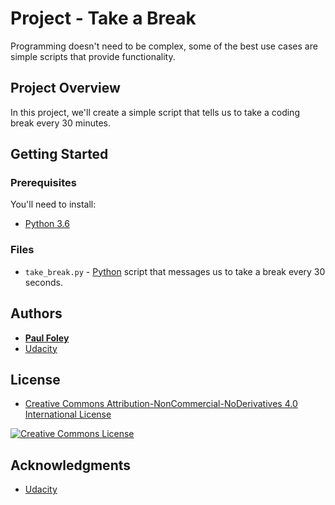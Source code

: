 # Project - Take a Break

Programming doesn't need to be complex, some of the best use cases are simple scripts that provide functionality.


## Project Overview

In this project, we'll create a simple script that tells us to take a coding break every 30 minutes.


## Getting Started

### Prerequisites
You'll need to install:

* [Python 3.6](https://www.python.org/)

### Files

* `take_break.py` - [Python](https://www.python.org/) script that messages us to take a break every 30 seconds.


## Authors

* **[Paul Foley](https://github.com/paulfoley)**
* [Udacity](https://www.udacity.com/)


## License

* <a rel="license" href="https://creativecommons.org/licenses/by-nc-nd/4.0/"> Creative Commons Attribution-NonCommercial-NoDerivatives 4.0 International License</a>

<a rel="license" href="https://creativecommons.org/licenses/by-nc-nd/4.0/">
	<img alt="Creative Commons License" style="border-width:0" src="https://i.creativecommons.org/l/by-nc-nd/4.0/88x31.png" />
</a>


## Acknowledgments

* [Udacity](https://www.udacity.com/)
